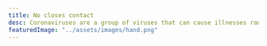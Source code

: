 ```yaml
---
title: No closes contact
desc: Coronaviruses are a group of viruses that can cause illnesses ranging from
featuredImage: "../assets/images/hand.png"
---
```

